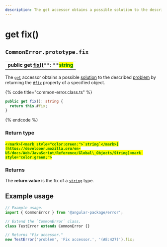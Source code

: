 ```yaml
---
description: The get accessor obtains a possible solution to the described problem
---
```


# get fix()

## `CommonError.prototype.fix`

|                                                                                          |
| ---------------------------------------------------------------------------------------- |
| **public get** [**fix()**](get-fix.md)**: **<mark style="color:green;">**string**</mark> |

The [`get`](https://developer.mozilla.org/en-US/docs/Web/JavaScript/Reference/Functions/get) accessor obtains a possible [solution](../../getting-started/basic-concepts.md#fix) to the described [problem](get-problem.md) by returning the [`#fix`](../properties/fix.md) property of a specified object.

{% code title="common-error.class.ts" %}
```typescript
public get fix(): string {
  return this.#fix;
}
```
{% endcode %}

### Return type

#### <mark style="color:green;">``</mark>[<mark style="color:green;">`string`</mark>](https://developer.mozilla.org/en-US/docs/Web/JavaScript/Reference/Global\_Objects/String)<mark style="color:green;">``</mark>

### Returns

The **return value** is the fix of a [`string`](https://developer.mozilla.org/en-US/docs/Web/JavaScript/Reference/Global\_Objects/String) type.

## Example usage

```typescript
// Example usage.
import { CommonError } from '@angular-package/error';

// Extend the `CommonError` class.
class TestError extends CommonError {}

// Returns "Fix accessor."
new TestError('problem', 'Fix accessor.', '(AE:427)').fix;
```
